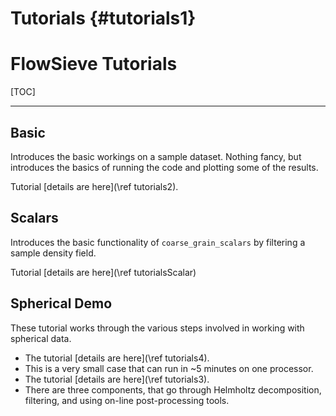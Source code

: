 # Tutorials {#tutorials1}

# FlowSieve Tutorials
[TOC]

---

## Basic

Introduces the basic workings on a sample dataset.
Nothing fancy, but introduces the basics of running the code and plotting some of the results.

Tutorial [details are here](\ref tutorials2).

## Scalars

Introduces the basic functionality of `coarse_grain_scalars` by filtering a sample density field.

Tutorial [details are here](\ref tutorialsScalar)

## Spherical Demo

These tutorial works through the various steps involved in working with spherical data.

* The tutorial [details are here](\ref tutorials4).
 * This is a very small case that can run in ~5 minutes on one processor.
* The tutorial [details are here](\ref tutorials3).
 * There are three components, that go through Helmholtz decomposition, filtering, and using on-line post-processing tools.

